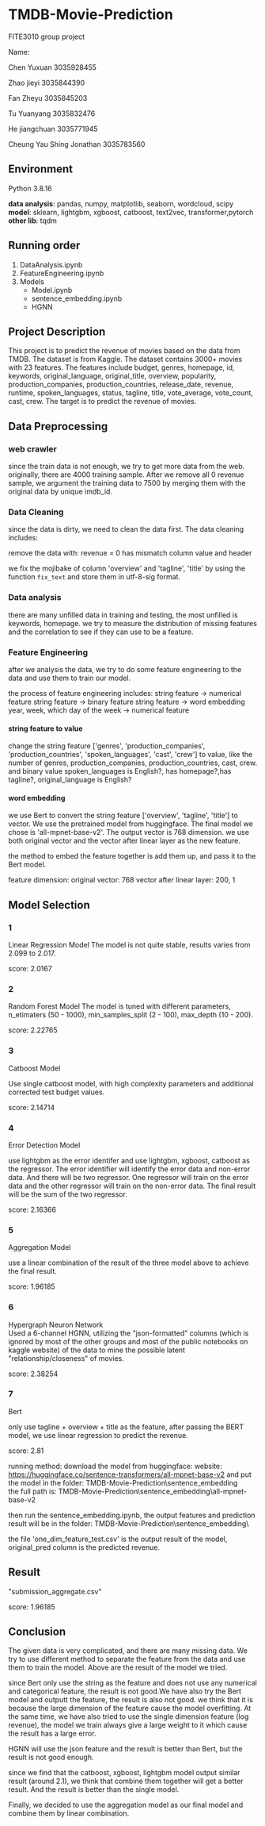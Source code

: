# TMDB-Movie-Prediction

FITE3010 group project

Name:  

Chen Yuxuan 3035928455

Zhao jieyi 3035844390

Fan Zheyu 3035845203

Tu Yuanyang 3035832476

He jiangchuan 3035771945

Cheung Yau Shing Jonathan 3035783560  

## Environment

Python 3.8.16

**data analysis**:
pandas, numpy, matplotlib, seaborn, wordcloud, scipy
**model**:
sklearn, lightgbm, xgboost, catboost, text2vec, transformer,pytorch
**other lib**:
tqdm

## Running order

1. DataAnalysis.ipynb
2. FeatureEngineering.ipynb
3. Models
    - Model.ipynb
    - sentence_embedding.ipynb
    - HGNN

## Project Description

This project is to predict the revenue of movies based on the data from TMDB. The dataset is from Kaggle. The dataset contains 3000+ movies with 23 features. The features include budget, genres, homepage, id, keywords, original_language, original_title, overview, popularity, production_companies, production_countries, release_date, revenue, runtime, spoken_languages, status, tagline, title, vote_average, vote_count, cast, crew. The target is to predict the revenue of movies.

## Data Preprocessing

### web crawler

since the train data is not enough, we try to get more data from the web. originally, there are 4000 training sample. After we remove all 0 revenue sample, we argument the training data to 7500 by merging them with the original data by unique imdb_id.

### Data Cleaning

since the data is dirty, we need to clean the data first. The data cleaning includes:

remove the data with:
revenue = 0
has mismatch column value and header

we fix the mojibake of column 'overview' and 'tagline', 'title' by using the function `fix_text` and store them in utf-8-sig format.

### Data analysis

there are many unfilled data in training and testing, the most unfilled is keywords, homepage.
we try to measure the distribution of missing features and the correlation to see if they can use to be a feature.

<!-- we try to visualize the target prediction value, which is revenue. And we find that the distribution of revenue under log1p is more like a normal distribution.

at the same time, we found that there are many outliers and errors, like revenue = 1

we find that the revenue is highly correlated with budget, but there are many movies with 0 budget.

we try to find the frequency of each category in the genres and find that the most common genres is drama, comedy, Drama Romance.

we find that there are many movies with no homepage.
Most of hte movies use English as their original language, and seems that English -->

### Feature Engineering

after we analysis the data, we try to do some feature engineering to the data and use them to train our model.

the process of feature engineering includes:
string feature -> numerical feature
string feature -> binary feature
string feature -> word embedding
year, week, which day of the week -> numerical feature

#### string feature to value

change the string feature ['genres', 'production_companies', 'production_countries', 'spoken_languages', 'cast', 'crew'] to value, like the number of genres, production_companies, production_countries, cast, crew.
and binary value
spoken_languages is English?, has homepage?,has tagline?, original_language is English?

#### word embedding

we use Bert to convert the string feature ['overview', 'tagline', 'title'] to vector. We use the pretrained model from huggingface. The final model we chose is 'all-mpnet-base-v2'. The output vector is 768 dimension.
we use both original vector and the vector after linear layer as the new feature.

the method to embed the feature together is add them up, and pass it to the Bert model.

feature dimension:
original vector: 768
vector after linear layer: 200, 1

## Model Selection

### 1
Linear Regression Model
The model is not quite stable, results varies from 2.099 to 2.017.

score: 2.0167

### 2
Random Forest Model
The model is tuned with different parameters, n_etimaters (50 - 1000), min_samples_split (2 - 100), max_depth (10 - 200).

score: 2.22765

### 3
Catboost Model

Use single catboost model, with high complexity parameters and additional corrected test budget values.

score: 2.14714

### 4
Error Detection Model

use lightgbm as the error identifer and use lightgbm, xgboost, catboost as the regressor. The error identifier will identify the error data and non-error data. And there will be two regressor. One regressor will train on the error data and the other regressor will train on the non-error data. The final result will be the sum of the two regressor.

score: 2.16366


### 5
Aggregation Model

use a linear combination of the result of the three model above to achieve the final result.

score: 1.96185


### 6
Hypergraph Neuron Network  
Used a 6-channel HGNN, utilizing the "json-formatted" columns (which is ignored by most of the other groups and most of the public notebooks on kaggle website) of the data to mine the possible latent "relationship/closeness" of movies. 

score: 2.38254

### 7
Bert

only use tagline + overview + title as the feature, after passing the BERT model, we use linear regression to predict the revenue.

score: 2.81

running method:
download the model from huggingface: website: <https://huggingface.co/sentence-transformers/all-mpnet-base-v2>
and put the model in the folder: TMDB-Movie-Prediction\sentence_embedding\
the full path is: TMDB-Movie-Prediction\sentence_embedding\all-mpnet-base-v2

then run the sentence_embedding.ipynb, the output features and prediction result will be in the folder: TMDB-Movie-Prediction\sentence_embedding\

the file 'one_dim_feature_test.csv' is the output result of the model, original_pred column is the predicted revenue.

## Result

"submission_aggregate.csv"

score: 1.96185

## Conclusion

The given data is very complicated, and there are many missing data. We try to use different method to separate the feature from the data and use them to train the model. Above are the result of the model we tried.

since Bert only use the string as the feature and does not use any numerical and categorical feature, the result is not good.We have also try the Bert model and outputt the feature, the result is also not good. we think that it is because the large dimension of the feature cause the model overfitting. At the same time, we have also tried to use the single dimension feature (log revenue), the model we train always give a large weight to it which cause the result has a large error.

HGNN will use the json feature and the result is better than Bert, but the result is not good enough.

since we find that the catboost, xgboost, lightgbm model output similar result (around 2.1), we think that combine them together will get a better result. And the result is better than the single model.

Finally, we decided to use the aggregation model as our final model and combine them by linear combination.